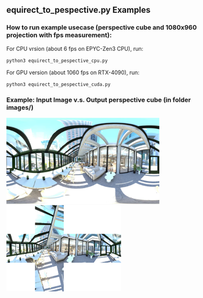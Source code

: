 ## equirect_to_pespective.py Examples
### How to run example usecase (perspective cube and 1080x960 projection with fps measurement):
For CPU vrsion (about 6 fps on EPYC-Zen3 CPU), run:
```bash
python3 equirect_to_pespective_cpu.py
```

For GPU version (about 1060 fps on RTX-4090), run:
```bash
python3 equirect_to_pespective_cuda.py
```


### Example: Input Image v.s. Output perspective cube (in folder images/)
<p float="left">
  <img src="images/office.png" alt="Input Image" style="width: 400px; margin-right: 20px;" />
  <img src="images/cube_perspective_image.png" alt="Output Image" style="width: 300px;" />
</p>
